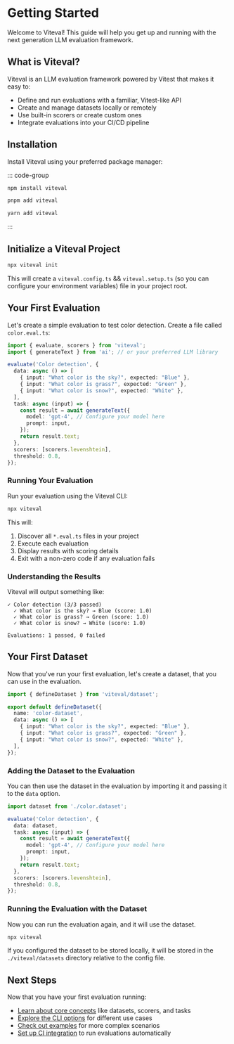 # Getting Started

Welcome to Viteval! This guide will help you get up and running with the next generation LLM evaluation framework.

## What is Viteval?

Viteval is an LLM evaluation framework powered by Vitest that makes it easy to:

- Define and run evaluations with a familiar, Vitest-like API
- Create and manage datasets locally or remotely
- Use built-in scorers or create custom ones
- Integrate evaluations into your CI/CD pipeline

## Installation

Install Viteval using your preferred package manager:

::: code-group

```bash [npm]
npm install viteval
```

```bash [pnpm]
pnpm add viteval
```

```bash [yarn]
yarn add viteval
```

:::

## Initialize a Viteval Project

```bash
npx viteval init
```

This will create a `viteval.config.ts` && `viteval.setup.ts` (so you can configure your environment variables) file in your project root.

## Your First Evaluation

Let's create a simple evaluation to test color detection. Create a file called `color.eval.ts`:

```ts
import { evaluate, scorers } from 'viteval';
import { generateText } from 'ai'; // or your preferred LLM library

evaluate('Color detection', {
  data: async () => [
    { input: "What color is the sky?", expected: "Blue" },
    { input: "What color is grass?", expected: "Green" },
    { input: "What color is snow?", expected: "White" },
  ],
  task: async (input) => {
    const result = await generateText({
      model: 'gpt-4', // Configure your model here
      prompt: input,
    });
    return result.text;
  },
  scorers: [scorers.levenshtein],
  threshold: 0.8,
});
```

### Running Your Evaluation

Run your evaluation using the Viteval CLI:

```bash
npx viteval
```

This will:
1. Discover all `*.eval.ts` files in your project
2. Execute each evaluation
3. Display results with scoring details
4. Exit with a non-zero code if any evaluation fails

### Understanding the Results

Viteval will output something like:

```
✓ Color detection (3/3 passed)
  ✓ What color is the sky? → Blue (score: 1.0)
  ✓ What color is grass? → Green (score: 1.0)  
  ✓ What color is snow? → White (score: 1.0)

Evaluations: 1 passed, 0 failed
```

## Your First Dataset

Now that you've run your first evaluation, let's create a dataset, that you can use in the evaluation.

```ts
import { defineDataset } from 'viteval/dataset';

export default defineDataset({
  name: 'color-dataset',
  data: async () => [
    { input: "What color is the sky?", expected: "Blue" },
    { input: "What color is grass?", expected: "Green" },
    { input: "What color is snow?", expected: "White" },
  ],
});
```

### Adding the Dataset to the Evaluation

You can then use the dataset in the evaluation by importing it and passing it to the `data` option.

```ts
import dataset from './color.dataset';

evaluate('Color detection', {
  data: dataset,
  task: async (input) => {
    const result = await generateText({
      model: 'gpt-4', // Configure your model here
      prompt: input,
    });
    return result.text;
  },
  scorers: [scorers.levenshtein],
  threshold: 0.8,
});
```

### Running the Evaluation with the Dataset

Now you can run the evaluation again, and it will use the dataset.

```bash
npx viteval
```

If you configured the dataset to be stored locally, it will be stored in the `./viteval/datasets` directory relative to the config file.

## Next Steps

Now that you have your first evaluation running:

- [Learn about core concepts](/guide/concepts) like datasets, scorers, and tasks
- [Explore the CLI options](/guide/cli) for different use cases
- [Check out examples](/examples/) for more complex scenarios
- [Set up CI integration](/guide/advanced/ci) to run evaluations automatically
